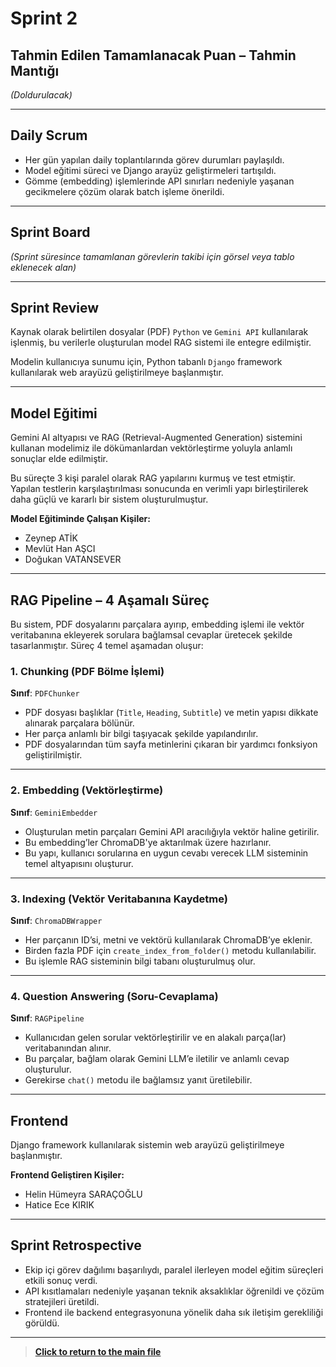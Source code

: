 # Sprint 2

## Tahmin Edilen Tamamlanacak Puan – Tahmin Mantığı  
*(Doldurulacak)*

---

## Daily Scrum  
- Her gün yapılan daily toplantılarında görev durumları paylaşıldı.  
- Model eğitimi süreci ve Django arayüz geliştirmeleri tartışıldı.  
- Gömme (embedding) işlemlerinde API sınırları nedeniyle yaşanan gecikmelere çözüm olarak batch işleme önerildi.  

---

## Sprint Board  
*(Sprint süresince tamamlanan görevlerin takibi için görsel veya tablo eklenecek alan)*

---

## Sprint Review

Kaynak olarak belirtilen dosyalar (PDF) `Python` ve `Gemini API` kullanılarak işlenmiş, bu verilerle oluşturulan model RAG sistemi ile entegre edilmiştir.  

Modelin kullanıcıya sunumu için, Python tabanlı `Django` framework kullanılarak web arayüzü geliştirilmeye başlanmıştır.  

---

## Model Eğitimi

Gemini AI altyapısı ve RAG (Retrieval-Augmented Generation) sistemini kullanan modelimiz ile dökümanlardan vektörleştirme yoluyla anlamlı sonuçlar elde edilmiştir.

Bu süreçte 3 kişi paralel olarak RAG yapılarını kurmuş ve test etmiştir. Yapılan testlerin karşılaştırılması sonucunda en verimli yapı birleştirilerek daha güçlü ve kararlı bir sistem oluşturulmuştur.

**Model Eğitiminde Çalışan Kişiler:**  
- Zeynep ATİK  
- Mevlüt Han AŞCI  
- Doğukan VATANSEVER  

---

## RAG Pipeline – 4 Aşamalı Süreç

Bu sistem, PDF dosyalarını parçalara ayırıp, embedding işlemi ile vektör veritabanına ekleyerek sorulara bağlamsal cevaplar üretecek şekilde tasarlanmıştır. Süreç 4 temel aşamadan oluşur:

### 1. Chunking (PDF Bölme İşlemi)  
**Sınıf**: `PDFChunker`  

- PDF dosyası başlıklar (`Title`, `Heading`, `Subtitle`) ve metin yapısı dikkate alınarak parçalara bölünür.  
- Her parça anlamlı bir bilgi taşıyacak şekilde yapılandırılır.  
- PDF dosyalarından tüm sayfa metinlerini çıkaran bir yardımcı fonksiyon geliştirilmiştir.

---

### 2. Embedding (Vektörleştirme)  
**Sınıf**: `GeminiEmbedder`  

- Oluşturulan metin parçaları Gemini API aracılığıyla vektör haline getirilir.  
- Bu embedding’ler ChromaDB'ye aktarılmak üzere hazırlanır.  
- Bu yapı, kullanıcı sorularına en uygun cevabı verecek LLM sisteminin temel altyapısını oluşturur.

---

### 3. Indexing (Vektör Veritabanına Kaydetme)  
**Sınıf**: `ChromaDBWrapper`  

- Her parçanın ID’si, metni ve vektörü kullanılarak ChromaDB’ye eklenir.  
- Birden fazla PDF için `create_index_from_folder()` metodu kullanılabilir.  
- Bu işlemle RAG sisteminin bilgi tabanı oluşturulmuş olur.

---

### 4. Question Answering (Soru-Cevaplama)  
**Sınıf**: `RAGPipeline`  

- Kullanıcıdan gelen sorular vektörleştirilir ve en alakalı parça(lar) veritabanından alınır.  
- Bu parçalar, bağlam olarak Gemini LLM’e iletilir ve anlamlı cevap oluşturulur.  
- Gerekirse `chat()` metodu ile bağlamsız yanıt üretilebilir.

---

## Frontend

Django framework kullanılarak sistemin web arayüzü geliştirilmeye başlanmıştır.

**Frontend Geliştiren Kişiler:**  
- Helin Hümeyra SARAÇOĞLU  
- Hatice Ece KIRIK  

---

## Sprint Retrospective

- Ekip içi görev dağılımı başarılıydı, paralel ilerleyen model eğitim süreçleri etkili sonuç verdi.  
- API kısıtlamaları nedeniyle yaşanan teknik aksaklıklar öğrenildi ve çözüm stratejileri üretildi.  
- Frontend ile backend entegrasyonuna yönelik daha sık iletişim gerekliliği görüldü.

---

> **[Click to return to the main file](../../README.md)**